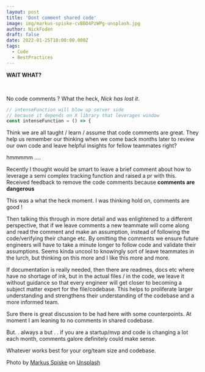 ```yaml
---
layout: post
title: 'Dont comment shared code'
image: img/markus-spiske-cvBBO4PzWPg-unsplash.jpg
author: NickFoden
draft: false
date: 2022-01-25T10:00:00.000Z
tags:
  - Code
  - BestPractices
---
```


<strong>WAIT WHAT?</strong>

<br/>
  

No code comments ? What the heck, <em>Nick has lost it</em>.  

```javascript
// intenseFunction will blow up server side 
// because it depends on X library that leverages window
const intenseFunction = () => {

```

Think we are all taught / learn / assume that code comments are great. They help us remember our thinking when we come back months later to review our own code and leave helpful insights for fellow teammates right?

hmmmmm ....

Recently I thought would be smart to leave a brief comment about how to leverage a semi complex tracking function and raised a pr with this. Received feedback to remove the code comments because <strong>comments are dangerous</strong>

This was a what the heck moment. I was thinking hold on, comments are good !

Then talking this through in more detail and was enlightened to a different perspective, that if we leave comments a new teammate will come along and read the comment and make an assumption, instead of following the code/verifying their change etc. By omitting the comments we ensure future engineers will have to take a minute longer to follow code and validate their assumptions. Seems kinda uncool to knowingly sort of leave teammates in the lurch, but thinking on this more and I like this more and more. 

If documentation is really needed, then there are readmes, docs etc where have no shortage of ink, but in the actual files / in the code, we leave it without guidance so that every engineer will get closer to becoming a subject matter expert for the file/codebase. This helps to proliferate larger understanding and strengthens their understanding of the codebase and a more informed team. 

Sure there is great discussion to be had here with some counterpoints. At moment I am leaning to no comments in shared codebase. 

But. . always a but . .  if you are a startup/mvp and code is changing a lot each month, comments galore definitely could make sense.


Whatever works best for your org/team size and codebase. 


Photo by <a href="https://unsplash.com/@markusspiske?utm_source=unsplash&utm_medium=referral&utm_content=creditCopyText">Markus Spiske</a> on <a href="https://unsplash.com/s/photos/code?utm_source=unsplash&utm_medium=referral&utm_content=creditCopyText">Unsplash</a>
  